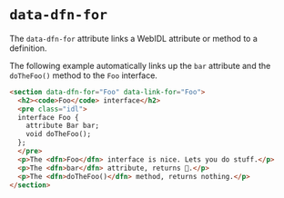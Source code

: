 # `data-dfn-for`

The `data-dfn-for` attribute links a WebIDL attribute or method to a definition.

The following example automatically links up the `bar` attribute and the `doTheFoo()` method to the `Foo` interface.

```html "example": "Using data-dfn-for for defining 'scope'."
<section data-dfn-for="Foo" data-link-for="Foo">
  <h2><code>Foo</code> interface</h2>
  <pre class="idl">
  interface Foo {
    attribute Bar bar;
    void doTheFoo();
  };
  </pre>
  <p>The <dfn>Foo</dfn> interface is nice. Lets you do stuff.</p>
  <p>The <dfn>bar</dfn> attribute, returns 🍺.</p>
  <p>The <dfn>doTheFoo()</dfn> method, returns nothing.</p>
</section>
```
